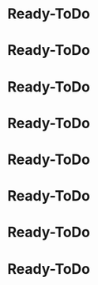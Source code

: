 # Ready-ToDo
# Ready-ToDo
# Ready-ToDo
# Ready-ToDo
# Ready-ToDo
# Ready-ToDo
# Ready-ToDo
# Ready-ToDo
